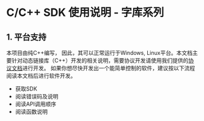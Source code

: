 # C/C++ SDK 使用说明 - 字库系列

## 1. 平台支持

本项目由纯C++编写， 因此，其可以正常运行于Windows, Linux平台。本文档主要针对动态链接库（C++）开发的相关说明，需要协议开发请使用我们提供的[协议文档](http://judy2gong.gitee.io/docblog/zh/k/potocol/)进行开发。
如果你想尽快开发出一个能简单控制的软件，建议按以下流程阅读本文档后进行软件开发。



- 获取SDK
- 阅读错误码及说明
- 阅读API调用顺序
- 阅读函数说明
